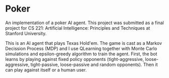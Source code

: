 Poker
=====

An implementation of a poker AI agent. This project was submitted as a final project for CS 221: Artificial Intelligence:
Principles and Techniques at Stanford University. 

This is an AI agent that plays Texas Hold'em. The game is cast as a Markov Decission Process (MDP) and I use QLearning
together with Monte Carlo simulations and epsilon-greedy algorithm to train the agent. 
First, the bot learns by playing against fixed policy opponents (tight-aggressive, loose-aggressive, tight-passive, 
loose-passive and random opponents). Then it can play against itself or a human user. 
